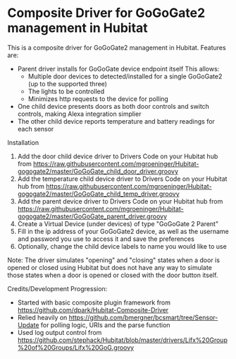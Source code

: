 Composite Driver for GoGoGate2 management in Hubitat
=======

This is a composite driver for GoGoGate2 management in Hubitat.  Features are:
* Parent driver installs for GoGoGate device endpoint itself  This allows:
    * Multiple door devices to detected/installed for a single GoGoGate2 (up to the supported three)
    * The lights to be controlled
    * Minimizes http requests to the device for polling
* One child device presents doors as both door controls and switch controls, making Alexa integration simplier
* The other child device reports temperature and battery readings for each sensor

Installation
1. Add the door child device driver to Drivers Code on your Hubitat hub from https://raw.githubusercontent.com/mgroeninger/Hubitat-gogogate2/master/GoGoGate_child_door_driver.groovy
2. Add the temperature child device driver to Drivers Code on your Hubitat hub from https://raw.githubusercontent.com/mgroeninger/Hubitat-gogogate2/master/GoGoGate_child_temp_driver.groovy
3. Add the parent device driver to Drivers Code on your Hubitat hub from https://raw.githubusercontent.com/mgroeninger/Hubitat-gogogate2/master/GoGoGate_parent_driver.groovy
4. Create a Virtual Device (under devices) of type "GoGoGate 2 Parent"
5. Fill in the ip address of your GoGoGate2 device, as well as the username and password you use to access it and save the preferences
6. Optionally, change the child device labels to name you would like to use

Note:
The driver simulates "opening" and "closing" states when a door is opened or closed using Hubitat but does not have any way to simulate those states when a door is opened or closed with the door button itself. 

Credits/Development Progression:
* Started with basic composite plugin framework from https://github.com/dpark/Hubitat-Composite-Driver
* Relied heavily on https://github.com/bmergner/bcsmart/tree/Sensor-Update for polling logic, URIs and the parse function
* Used log output control from https://github.com/stephack/Hubitat/blob/master/drivers/Lifx%20Group%20of%20Groups/Lifx%20GoG.groovy
